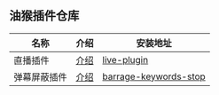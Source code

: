 

## 油猴插件仓库




| 名称 | 介绍 | 安装地址 |
|------|------|-----|
| 直播插件| [介绍](https://wuxin0011.github.io/tampermonkey-script/plugins/live-plugins.html) |  [live-plugin](https://greasyfork.org/zh-CN/scripts/449261-%E7%9B%B4%E6%92%AD%E6%8F%92%E4%BB%B6/feedback)   |
| 弹幕屏蔽插件| [介绍](https://wuxin0011.github.io/tampermonkey-script/plugins/barrage-keywords-stop.html) |  [barrage-keywords-stop](https://greasyfork.org/zh-CN/scripts/475878-barrage-keywords-stop)   |



